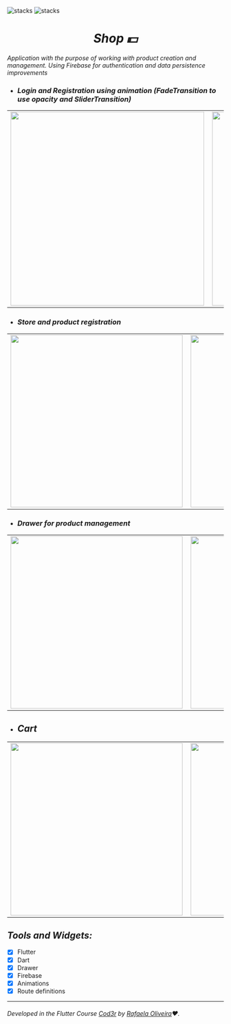 ![stacks](https://img.shields.io/badge/Flutter-2.0.0-blue) ![stacks](https://img.shields.io/badge/Dart-2.12.0-blue)  


<i><h1 align="center"> Shop :dollar:</h1></i>



 *Application with the purpose of working with product creation and management. Using Firebase for authentication and data persistence improvements*

-  ###  *Login and Registration using animation (FadeTransition to use opacity and SliderTransition)*

<center>
  <table>
    <tr>
        <td><img width="450px" align="left" src="https://imgur.com/PlFGoae.jpeg" /></td>
        <td><img width="450px" align="left" src="https://imgur.com/2tPiQUp.jpeg" /></td>
    </tr> 
  </table>
</center>


- ### *Store and product registration*

<center>
  <table>
    <tr>
        <td><img width="400px" align="left" src="https://imgur.com/lIV27Ee.jpeg" /></td>
        <td><img width="400px" align="left" src="https://imgur.com/j2lgfz1.jpeg" /></td>
    </tr> 
  </table>
</center>



- ### *Drawer for product management*

<center>
  <table>
    <tr>
        <td><img width="400px" align="left" src="https://imgur.com/tUk4TLi.jpeg" /></td>
        <td><img width="400px" align="left" src="https://imgur.com/5Xfwd0m.jpeg" /></td>
       <td><img width="400px" align="left" src="https://imgur.com/7lfIQgj.jpeg" /></td>
    </tr> 
  </table>
</center>



- ## *Cart*
<center>
  <table>
    <tr>
        <td><img width="400px" align="left" src="https://imgur.com/890od6O.jpeg" /></td>
        <td><img width="400px" align="left" src="https://imgur.com/D7IeJNz.jpeg" /></td>
    </tr> 
  </table>
</center>



## *Tools and Widgets:* 

- [x] Flutter
- [x] Dart
- [x] Drawer
- [x] Firebase
- [x] Animations
- [x] Route definitions

---
###### Developed in the Flutter Course [Cod3r](https://www.cod3r.com.br/) by [Rafaela Oliveira](https://www.linkedin.com/in/rafaelao/):heart:.
